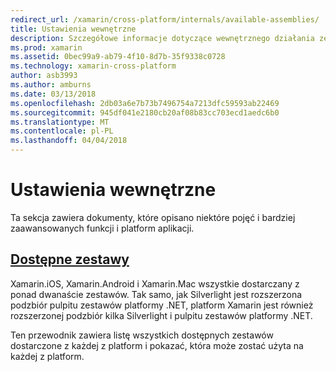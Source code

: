```yaml
---
redirect_url: /xamarin/cross-platform/internals/available-assemblies/
title: Ustawienia wewnętrzne
description: Szczegółowe informacje dotyczące wewnętrznego działania zestawów SDK platformy Xamarin.
ms.prod: xamarin
ms.assetid: 0bec99a9-ab79-4f10-8d7b-35f9338c0728
ms.technology: xamarin-cross-platform
author: asb3993
ms.author: amburns
ms.date: 03/13/2018
ms.openlocfilehash: 2db03a6e7b73b7496754a7213dfc59593ab22469
ms.sourcegitcommit: 945df041e2180cb20af08b83cc703ecd1aedc6b0
ms.translationtype: MT
ms.contentlocale: pl-PL
ms.lasthandoff: 04/04/2018
---
```

# <a name="internals"></a>Ustawienia wewnętrzne

Ta sekcja zawiera dokumenty, które opisano niektóre pojęć i bardziej zaawansowanych funkcji i platform aplikacji.


## <a name="available-assembliescross-platforminternalsavailable-assembliesmd"></a>[Dostępne zestawy](~/cross-platform/internals/available-assemblies.md)

Xamarin.iOS, Xamarin.Android i Xamarin.Mac wszystkie dostarczany z ponad dwanaście zestawów. Tak samo, jak Silverlight jest rozszerzona podzbiór pulpitu zestawów platformy .NET, platform Xamarin jest również rozszerzonej podzbiór kilka Silverlight i pulpitu zestawów platformy .NET.

Ten przewodnik zawiera listę wszystkich dostępnych zestawów dostarczone z każdej z platform i pokazać, która może zostać użyta na każdej z platform.



